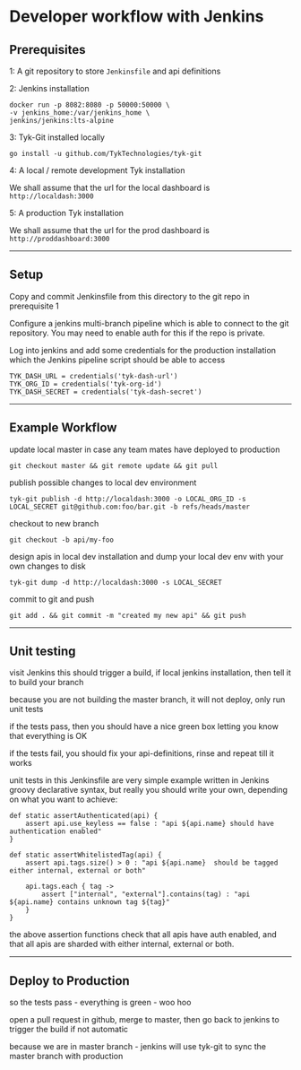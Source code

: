 Developer workflow with Jenkins
===============================

## Prerequisites

1: A git repository to store `Jenkinsfile` and api definitions

2: Jenkins installation

```
docker run -p 8082:8080 -p 50000:50000 \
-v jenkins_home:/var/jenkins_home \
jenkins/jenkins:lts-alpine
```

3: Tyk-Git installed locally

`go install -u github.com/TykTechnologies/tyk-git`

4: A local / remote development Tyk installation

We shall assume that the url for the local dashboard is `http://localdash:3000`

5: A production Tyk installation

We shall assume that the url for the prod dashboard is `http://proddashboard:3000`

---

## Setup

Copy and commit Jenkinsfile from this directory to the git repo in prerequisite 1

Configure a jenkins multi-branch pipeline which is able to connect to the git repository. 
You may need to enable auth for this if the repo is private.

Log into jenkins and add some credentials for the production installation which the Jenkins 
pipeline script should be able to access

```
TYK_DASH_URL = credentials('tyk-dash-url')
TYK_ORG_ID = credentials('tyk-org-id')
TYK_DASH_SECRET = credentials('tyk-dash-secret')
```

---

## Example Workflow

update local master in case any team mates have deployed to production

```
git checkout master && git remote update && git pull
```

publish possible changes to local dev environment

```
tyk-git publish -d http://localdash:3000 -o LOCAL_ORG_ID -s LOCAL_SECRET git@github.com:foo/bar.git -b refs/heads/master
```

checkout to new branch

```
git checkout -b api/my-foo
```

design apis in local dev installation and dump your local dev env with your own changes to disk

```
tyk-git dump -d http://localdash:3000 -s LOCAL_SECRET
```

commit to git and push

```
git add . && git commit -m "created my new api" && git push
```

---


## Unit testing

visit Jenkins this should trigger a build, if local jenkins installation, then tell it to build your branch

because you are not building the master branch, it will not deploy, only run unit tests

if the tests pass, then you should have a nice green box letting you know that everything is OK

if the tests fail, you should fix your api-definitions, rinse and repeat till it works

unit tests in this Jenkinsfile are very simple example written in Jenkins groovy declarative
syntax, but really you should write your own, depending on what you want to achieve:

```
def static assertAuthenticated(api) {
    assert api.use_keyless == false : "api ${api.name} should have authentication enabled"
}

def static assertWhitelistedTag(api) {
    assert api.tags.size() > 0 : "api ${api.name}  should be tagged either internal, external or both"

    api.tags.each { tag ->
        assert ["internal", "external"].contains(tag) : "api ${api.name} contains unknown tag ${tag}"
    }
}
```

the above assertion functions check that all apis have auth enabled, and that all apis are sharded with
either internal, external or both.

---

## Deploy to Production

so the tests pass - everything is green - woo hoo

open a pull request in github, merge to master, then go back to jenkins to trigger the build if not
automatic

because we are in master branch - jenkins will use tyk-git to sync the master branch with production

